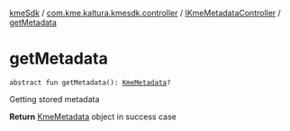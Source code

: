 [kmeSdk](../../index.md) / [com.kme.kaltura.kmesdk.controller](../index.md) / [IKmeMetadataController](index.md) / [getMetadata](./get-metadata.md)

# getMetadata

`abstract fun getMetadata(): `[`KmeMetadata`](../../com.kme.kaltura.kmesdk.rest.response.metadata/-kme-metadata/index.md)`?`

Getting stored metadata

**Return**
[KmeMetadata](../../com.kme.kaltura.kmesdk.rest.response.metadata/-kme-metadata/index.md) object in success case

